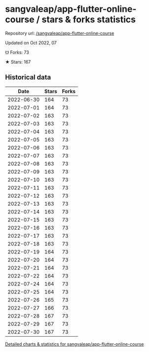 # sangvaleap/app-flutter-online-course / stars & forks statistics

Repository url: [/sangvaleap/app-flutter-online-course](https://github.com/sangvaleap/app-flutter-online-course)

Updated on Oct 2022, 07

☋ Forks: 73

★ Stars: 167

## Historical data
| Date | Stars | Forks |
|------|-------|-------|
| 2022-06-30 | 164 | 73 | 
| 2022-07-01 | 164 | 73 | 
| 2022-07-02 | 163 | 73 | 
| 2022-07-03 | 163 | 73 | 
| 2022-07-04 | 163 | 73 | 
| 2022-07-05 | 163 | 73 | 
| 2022-07-06 | 163 | 73 | 
| 2022-07-07 | 163 | 73 | 
| 2022-07-08 | 163 | 73 | 
| 2022-07-09 | 163 | 73 | 
| 2022-07-10 | 163 | 73 | 
| 2022-07-11 | 163 | 73 | 
| 2022-07-12 | 163 | 73 | 
| 2022-07-13 | 163 | 73 | 
| 2022-07-14 | 163 | 73 | 
| 2022-07-15 | 163 | 73 | 
| 2022-07-16 | 163 | 73 | 
| 2022-07-17 | 163 | 73 | 
| 2022-07-18 | 163 | 73 | 
| 2022-07-19 | 164 | 73 | 
| 2022-07-20 | 164 | 73 | 
| 2022-07-21 | 164 | 73 | 
| 2022-07-22 | 164 | 73 | 
| 2022-07-24 | 164 | 73 | 
| 2022-07-25 | 164 | 73 | 
| 2022-07-26 | 165 | 73 | 
| 2022-07-27 | 166 | 73 | 
| 2022-07-28 | 167 | 73 | 
| 2022-07-29 | 167 | 73 | 
| 2022-07-30 | 167 | 73 | 


[Detailed charts & statistics for sangvaleap/app-flutter-online-course](https://reviewgithub.com/rep/sangvaleap/app-flutter-online-course)
